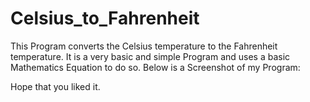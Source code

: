 # Celsius_to_Fahrenheit
This Program converts the Celsius temperature to the Fahrenheit temperature. It is a very basic and simple Program and uses a basic Mathematics Equation to do so. Below is a Screenshot of my Program:

Hope that you liked it.
